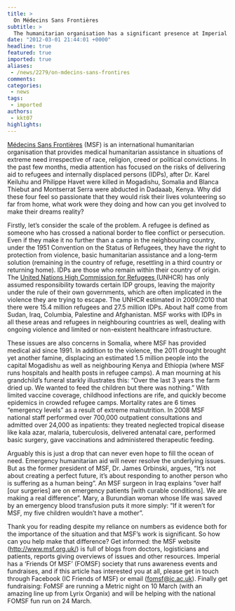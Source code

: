 ```yaml
---
title: >
  On Médecins Sans Frontières
subtitle: >
  The humanitarian organisation has a significant presence at Imperial – find out how to get involved
date: "2012-03-01 21:44:01 +0000"
headline: true
featured: true
imported: true
aliases:
 - /news/2279/on-mdecins-sans-frontires
comments:
categories:
 - news
tags:
 - imported
authors:
 - kkt07
highlights:
---
```


[Médecins Sans Frontières](http://www.msf.org.uk/) (MSF) is an international humanitarian organisation that provides medical humanitarian assistance in situations of extreme need irrespective of race, religion, creed or political convictions. In the past few months, media attention has focused on the risks of delivering aid to refugees and internally displaced persons (IDPs), after Dr. Karel Keiluhu and Philippe Havet were killed in Mogadishu, Somalia and Blanca Thiebut and Montserrat Serra were abducted in Dadaaab, Kenya. Why did these four feel so passionate that they would risk their lives volunteering so far from home, what work were they doing and how can you get involved to make their dreams reality?

Firstly, let’s consider the scale of the problem. A refugee is defined as someone who has crossed a national border to flee conflict or persecution. Even if they make it no further than a camp in the neighbouring country, under the 1951 Convention on the Status of Refugees, they have the right to protection from violence, basic humanitarian assistance and a long-term solution (remaining in the country of refuge, resettling in a third country or returning home). IDPs are those who remain within their country of origin. The [United Nations High Commission for Refugees ](http://www.unhcr.org.uk/)(UNHCR) has only assumed responsibility towards certain IDP groups, leaving the majority under the rule of their own governments, which are often implicated in the violence they are trying to escape. The UNHCR estimated in 2009/2010 that there were 15.4 million refugees and 27.5 million IDPs. About half come from Sudan, Iraq, Columbia, Palestine and Afghanistan. MSF works with IDPs in all these areas and refugees in neighbouring countries as well, dealing with ongoing violence and limited or non-existent healthcare infrastructure.

These issues are also concerns in Somalia, where MSF has provided medical aid since 1991. In addition to the violence, the 2011 drought brought yet another famine, displacing an estimated 1.5 million people into the capital Mogadishu as well as neighbouring Kenya and Ethiopia (where MSF runs hospitals and health posts in refugee camps). A man mourning at his grandchild’s funeral starkly illustrates this: “Over the last 3 years the farm dried up. We wanted to feed the children but there was nothing.” With limited vaccine coverage, childhood infections are rife, and quickly become epidemics in crowded refugee camps. Mortality rates are 6 times “emergency levels” as a result of extreme malnutrition. In 2008 MSF national staff performed over 700,000 outpatient consultations and admitted over 24,000 as inpatients: they treated neglected tropical disease like kala azar, malaria, tuberculosis, delivered antenatal care, performed basic surgery, gave vaccinations and administered therapeutic feeding.

Arguably this is just a drop that can never even hope to fill the ocean of need. Emergency humanitarian aid will never resolve the underlying issues. But as the former president of MSF, Dr. James Orbinski, argues, “It’s not about creating a perfect future, it’s about responding to another person who is suffering as a human being”. An MSF surgeon in Iraq explains “over half [our surgeries] are on emergency patients [with curable conditions]. We are making a real difference”. Mary, a Burundian woman whose life was saved by an emergency blood transfusion puts it more simply: “If it weren’t for MSF, my five children wouldn’t have a mother”.

Thank you for reading despite my reliance on numbers as evidence both for the importance of the situation and that MSF’s work is significant. So how can you help make that difference? Get informed: the MSF website (http://www.msf.org.uk/) is full of blogs from doctors, logisticians and patients, reports giving overviews of issues and other resources. Imperial has a ‘Friends Of MSF’ (FOMSF) society that runs awareness events and fundraises, and if this article has interested you at all, please get in touch through Facebook (IC Friends of MSF) or email (fomsf@ic.ac.uk). Finally get fundraising: FoMSF are running a Metric night on 10 March (with an amazing line up from Lyrix Organix) and will be helping with the national FOMSF fun run on 24 March.
